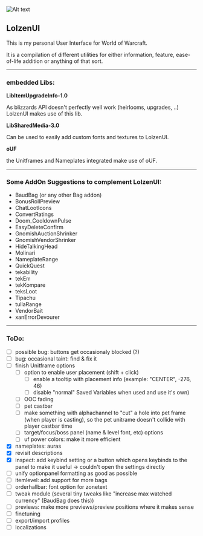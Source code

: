 ![Alt text](http://abload.de/img/wowscrnshot_112417_185tsk5.jpg "Screenshot1")

## LolzenUI
This is my personal User Interface for World of Warcraft.

It is a compilation of different utilities for either information, feature, ease-of-life addition or anything of that sort.

------
### embedded Libs:
**LibItemUpgradeInfo-1.0**

As blizzards API doesn't perfectly well work (heirlooms, upgrades, ..) LolzenUI makes use of this lib.

**LibSharedMedia-3.0**

Can be used to easily add custom fonts and textures to LolzenUI.

**oUF**

the Unitframes and Nameplates integrated make use of oUF.

------
### Some AddOn Suggestions to complement LolzenUI:
- BaudBag (or any other Bag addon)
- BonusRollPreview
- ChatLootIcons
- ConvertRatings
- Doom_CooldownPulse
- EasyDeleteConfirm
- GnomishAuctionShrinker
- GnomishVendorShrinker
- HideTalkingHead
- Molinari
- NameplateRange
- QuickQuest
- tekability
- tekErr
- tekKompare
- teksLoot
- Tipachu
- tullaRange
- VendorBait
- xanErrorDevourer

------
### ToDo:
- [ ] possible bug: buttons get occasionaly blocked (?)
- [ ] bug: occasional taint: find & fix it
- [ ] finish Unitframe options
  - [ ] option to enable user placement (shift + click)
    - [ ] enable a tooltip with placement info (example: "CENTER", -276, 46)
	- [ ] disable "normal" Saved Variables when used and use it's own)
  - [ ] OOC fading
  - [ ] pet castbar
  - [ ] make something with alphachannel to "cut" a hole into pet frame (when player is casting), so the pet unitrame doesn't collide with player castbar time
  - [ ] target/focus/boss panel (name & level font, etc) options
  - [ ] uf power colors: make it more efficient
- [x] nameplates: auras
- [x] revisit descriptions
- [x] inspect: add keybind setting or a button which opens keybinds to the panel to make it useful -> couldn't open the settings directly
- [ ] unify optionpanel formatting as good as possible
- [ ] itemlevel: add support for more bags
- [ ] orderhallbar: font option for zonetext
- [ ] tweak module (several tiny tweaks like "increase max watched currency" (BaudBag does this))
- [ ] previews: make more previews/preview positions where it makes sense
- [ ] finetuning
- [ ] export/import profiles
- [ ] localizations